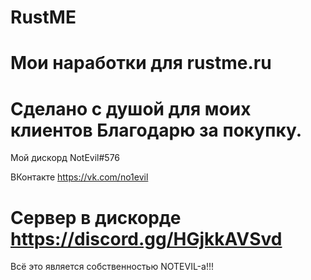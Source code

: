 # RustME
Мои наработки для rustme.ru
=======
Сделано с душой для моих клиентов
Благодарю за покупку.
=======
Мой дискорд
  NotEvil#576

ВКонтакте
 https://vk.com/no1evil

Сервер в дискорде
 https://discord.gg/HGjkkAVSvd
======

 Всё это является собственностью NOTEVIL-а!!!
